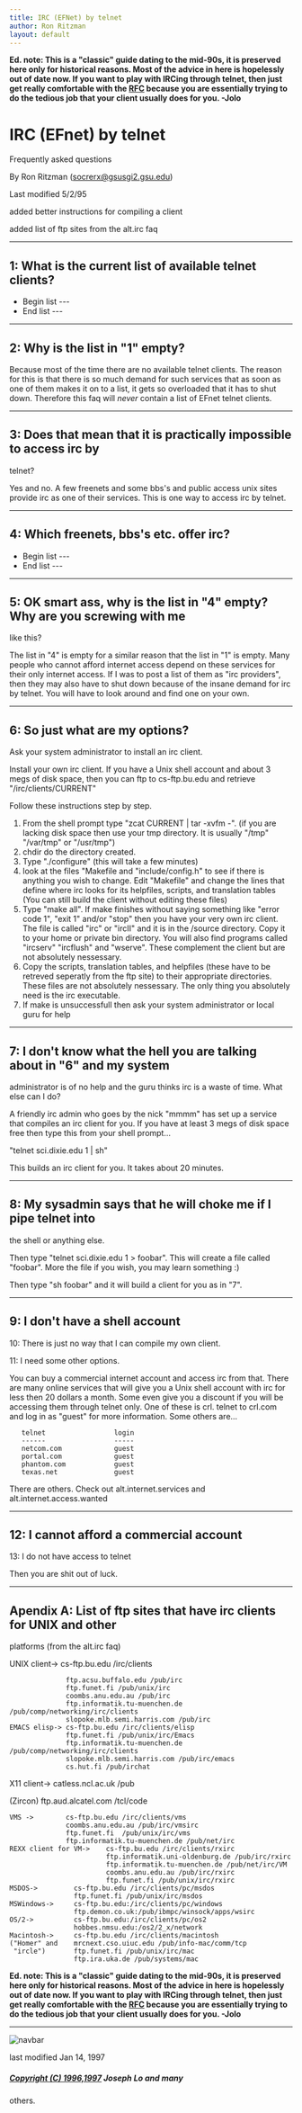 ```yaml
---
title: IRC (EFNet) by telnet
author: Ron Ritzman
layout: default
---
```

**Ed. note: This is a "classic" guide dating to the mid-90s, it is preserved here only for historical reasons. Most of the advice in here is hopelessly out of date now. If you want to play with IRCing through telnet, then just get really comfortable with the [RFC](../rfc/) because you are essentially trying to do the tedious job that your client usually does for you. -Jolo**

#  IRC (EFnet) by telnet

Frequently asked questions

By Ron Ritzman (socrerx@gsusgi2.gsu.edu)

Last modified 5/2/95

added better instructions for compiling a client

added list of ftp sites from the alt.irc faq

* * *

## 1: What is the current list of available telnet clients?

  * Begin list ---
  * End list ---

* * *

## 2: Why is the list in "1" empty?

Because most of the time there are no available telnet clients. The reason for
this is that there is so much demand for such services that as soon as one of
them makes it on to a list, it gets so overloaded that it has to shut down.
Therefore this faq will *never* contain a list of EFnet telnet clients.

* * *

## 3: Does that mean that it is practically impossible to access irc by
telnet?

Yes and no. A few freenets and some bbs's and public access unix sites provide
irc as one of their services. This is one way to access irc by telnet.

* * *

## 4: Which freenets, bbs's etc. offer irc?

  * Begin list ---
  * End list ---

* * *

## 5: OK smart ass, why is the list in "4" empty? Why are you screwing with me
like this?

The list in "4" is empty for a similar reason that the list in "1" is empty.
Many people who cannot afford internet access depend on these services for
their only internet access. If I was to post a list of them as "irc
providers", then they may also have to shut down because of the insane demand
for irc by telnet. You will have to look around and find one on your own.

* * *

## 6: So just what are my options?

Ask your system administrator to install an irc client.

Install your own irc client. If you have a Unix shell account and about 3 megs
of disk space, then you can ftp to cs-ftp.bu.edu and retrieve
"/irc/clients/CURRENT"

Follow these instructions step by step.

  1. From the shell prompt type "zcat CURRENT | tar -xvfm -". (if you are lacking disk space then use your tmp directory. It is usually "/tmp" "/var/tmp" or "/usr/tmp")
  2. chdir do the directory created.
  3. Type "./configure" (this will take a few minutes)
  4. look at the files "Makefile and "include/config.h" to see if there is anything you wish to change. Edit "Makefile" and change the lines that define where irc looks for its helpfiles, scripts, and translation tables (You can still build the client without editing these files)
  5. Type "make all". If make finishes without saying something like "error code 1", "exit 1" and/or "stop" then you have your very own irc client. The file is called "irc" or "ircII" and it is in the /source directory. Copy it to your home or private bin directory. You will also find programs called "ircserv" "ircflush" and "wserve". These complement the client but are not absolutely nessessary.
  6. Copy the scripts, translation tables, and helpfiles (these have to be retreved seperatly from the ftp site) to their appropriate directories. These files are not absolutely nessessary. The only thing you absolutely need is the irc executable.
  7. If make is unsuccessfull then ask your system administrator or local guru for help

* * *

## 7: I don't know what the hell you are talking about in "6" and my system
administrator is of no help and the guru thinks irc is a waste of time. What
else can I do?

A friendly irc admin who goes by the nick "mmmm" has set up a service that
compiles an irc client for you. If you have at least 3 megs of disk space free
then type this from your shell prompt...

"telnet sci.dixie.edu 1 | sh"

This builds an irc client for you. It takes about 20 minutes.

* * *

##  8: My sysadmin says that he will choke me if I pipe telnet into

the shell or anything else.

Then type "telnet sci.dixie.edu 1 > foobar". This will create a file called
"foobar". More the file if you wish, you may learn something :)

Then type "sh foobar" and it will build a client for you as in "7".

* * *

##  9: I don't have a shell account

10: There is just no way that I can compile my own client.

11: I need some other options.

You can buy a commercial internet account and access irc from that. There are
many online services that will give you a Unix shell account with irc for less
then 20 dollars a month. Some even give you a discount if you will be
accessing them through telnet only. One of these is crl. telnet to crl.com and
log in as "guest" for more information. Some others are...



       telnet                 login
       ------                 -----
       netcom.com             guest
       portal.com             guest
       phantom.com            guest
       texas.net              guest


There are others. Check out alt.internet.services and
alt.internet.access.wanted

* * *

##  12: I cannot afford a commercial account

13: I do not have access to telnet

Then you are shit out of luck.

* * *

##  Apendix A: List of ftp sites that have irc clients for UNIX and other
platforms (from the alt.irc faq)

UNIX client-> cs-ftp.bu.edu /irc/clients



                  ftp.acsu.buffalo.edu /pub/irc
                  ftp.funet.fi /pub/unix/irc
                  coombs.anu.edu.au /pub/irc
                  ftp.informatik.tu-muenchen.de /pub/comp/networking/irc/clients
                  slopoke.mlb.semi.harris.com /pub/irc
    EMACS elisp-> cs-ftp.bu.edu /irc/clients/elisp
                  ftp.funet.fi /pub/unix/irc/Emacs
                  ftp.informatik.tu-muenchen.de /pub/comp/networking/irc/clients
                  slopoke.mlb.semi.harris.com /pub/irc/emacs
                  cs.hut.fi /pub/irchat


X11 client-> catless.ncl.ac.uk /pub

(Zircon) ftp.aud.alcatel.com /tcl/code



    VMS ->        cs-ftp.bu.edu /irc/clients/vms
                  coombs.anu.edu.au /pub/irc/vmsirc
                  ftp.funet.fi  /pub/unix/irc/vms
                  ftp.informatik.tu-muenchen.de /pub/net/irc
    REXX client for VM->    cs-ftp.bu.edu /irc/clients/rxirc
                            ftp.informatik.uni-oldenburg.de /pub/irc/rxirc
                            ftp.informatik.tu-muenchen.de /pub/net/irc/VM
                            coombs.anu.edu.au /pub/irc/rxirc
                            ftp.funet.fi /pub/unix/irc/rxirc
    MSDOS->         cs-ftp.bu.edu /irc/clients/pc/msdos
                    ftp.funet.fi /pub/unix/irc/msdos
    MSWindows->     cs-ftp.bu.edu:/irc/clients/pc/windows
                    ftp.demon.co.uk:/pub/ibmpc/winsock/apps/wsirc
    OS/2->          cs-ftp.bu.edu:/irc/clients/pc/os2
                    hobbes.nmsu.edu:/os2/2_x/network
    Macintosh->     cs-ftp.bu.edu /irc/clients/macintosh
    ("Homer" and    mrcnext.cso.uiuc.edu /pub/info-mac/comm/tcp
     "ircle")       ftp.funet.fi /pub/unix/irc/mac
                    ftp.ira.uka.de /pub/systems/mac


**Ed. note: This is a "classic" guide dating to the mid-90s, it is preserved here only for historical reasons. Most of the advice in here is hopelessly out of date now. If you want to play with IRCing through telnet, then just get really comfortable with the [RFC](../rfc/) because you are essentially trying to do the tedious job that your client usually does for you. -Jolo**

* * *

![navbar](/irchelp/Pix/ihnavbar.gif)

last modified Jan 14, 1997

##### [Copyright (C) 1996,1997](/irchelp/credit.html) Joseph Lo and many
others.
